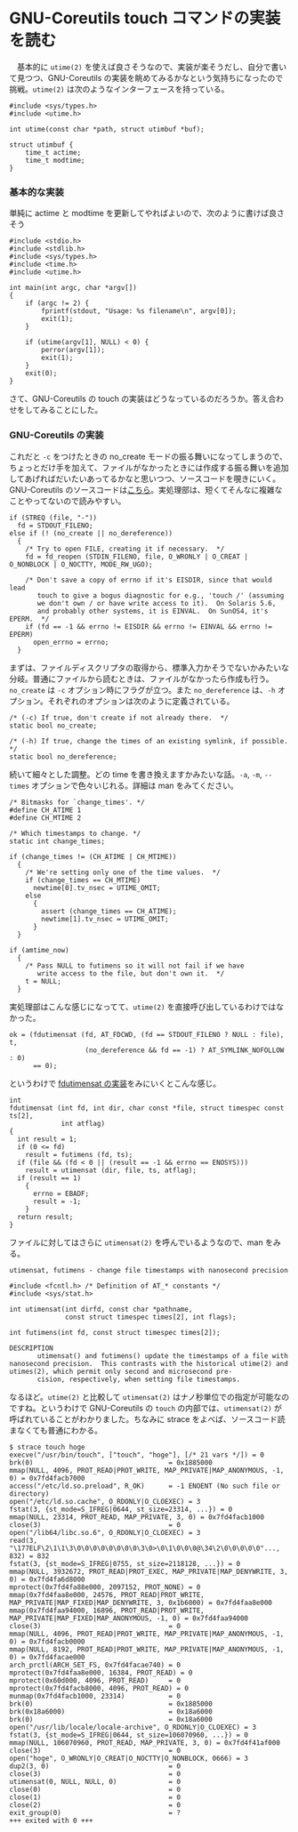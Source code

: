 GNU-Coreutils touch コマンドの実装を読む
===

　基本的に `utime(2)` を使えば良さそうなので、実装が楽そうだし、自分で書いて見つつ、GNU-Coreutils の実装を眺めてみるかなという気持ちになったので挑戦。`utime(2)` は次のようなインターフェースを持っている。

```
#include <sys/types.h>
#include <utime.h>

int utime(const char *path, struct utimbuf *buf);

struct utimbuf {
    time_t actime;
    time_t modtime;
}
```

### 基本的な実装

単純に actime と modtime を更新してやればよいので、次のように書けば良さそう

```
#include <stdio.h>
#include <stdlib.h>
#include <sys/types.h>
#include <time.h>
#include <utime.h>

int main(int argc, char *argv[])
{
    if (argc != 2) {
        fprintf(stdout, "Usage: %s filename\n", argv[0]);
        exit(1);
    }

    if (utime(argv[1], NULL) < 0) {
        perror(argv[1]);
        exit(1);
    }
    exit(0);
}
```

さて、GNU-Coreutils の touch の実装はどうなっているのだろうか。答え合わせをしてみることにした。


### GNU-Coreutils の実装

これだと `-c` をつけたときの no_create モードの振る舞いになってしまうので、ちょっとだけ手を加えて、ファイルがなかったときには作成する振る舞いを追加してあげればだいたいあってるかなと思いつつ、ソースコードを覗きにいく。GNU-Coreutils のソースコードは[こちら](https://github.com/Coreutils/Coreutils/blob/master/src/touch.c#L122-L204)。実処理部は、短くてそんなに複雑なことやってないので読みやすい。

```
if (STREQ (file, "-"))
  fd = STDOUT_FILENO;
else if (! (no_create || no_dereference))
  {
    /* Try to open FILE, creating it if necessary.  */
    fd = fd_reopen (STDIN_FILENO, file, O_WRONLY | O_CREAT | O_NONBLOCK | O_NOCTTY, MODE_RW_UGO);

    /* Don't save a copy of errno if it's EISDIR, since that would lead
       touch to give a bogus diagnostic for e.g., 'touch /' (assuming
       we don't own / or have write access to it).  On Solaris 5.6,
       and probably other systems, it is EINVAL.  On SunOS4, it's EPERM.  */
    if (fd == -1 && errno != EISDIR && errno != EINVAL && errno != EPERM)
      open_errno = errno;
  }
```

まずは、ファイルディスクリプタの取得から、標準入力かそうでないかみたいな分岐。普通にファイルから読むときは、ファイルがなかったら作成も行う。`no_create` は `-c` オプション時にフラグが立つ。また `no_dereference` は、`-h` オプション。それぞれのオプションは次のように定義されている。

```
/* (-c) If true, don't create if not already there.  */
static bool no_create;

/* (-h) If true, change the times of an existing symlink, if possible.  */
static bool no_dereference;
```

続いて細々とした調整。どの time を書き換えますかみたいな話。`-a`, `-m`, `--times` オプションで色々いじれる。詳細は man をみてください。

```
/* Bitmasks for `change_times'. */
#define CH_ATIME 1
#define CH_MTIME 2

/* Which timestamps to change. */
static int change_times;

if (change_times != (CH_ATIME | CH_MTIME))
  {
    /* We're setting only one of the time values.  */
    if (change_times == CH_MTIME)
      newtime[0].tv_nsec = UTIME_OMIT;
    else
      {
        assert (change_times == CH_ATIME);
        newtime[1].tv_nsec = UTIME_OMIT;
      }
  }

if (amtime_now)
  {
    /* Pass NULL to futimens so it will not fail if we have
       write access to the file, but don't own it.  */
    t = NULL;
  }
```

実処理部はこんな感じになってて、`utime(2)` を直接呼び出しているわけではなかった。

```
ok = (fdutimensat (fd, AT_FDCWD, (fd == STDOUT_FILENO ? NULL : file), t,
                   (no_dereference && fd == -1) ? AT_SYMLINK_NOFOLLOW : 0)
      == 0);
```

というわけで [fdutimensat の実装](https://github.com/Coreutils/gnulib/blob/master/lib/fdutimensat.c)をみにいくとこんな感じ。

```
int
fdutimensat (int fd, int dir, char const *file, struct timespec const ts[2],
             int atflag)
{
  int result = 1;
  if (0 <= fd)
    result = futimens (fd, ts);
  if (file && (fd < 0 || (result == -1 && errno == ENOSYS)))
    result = utimensat (dir, file, ts, atflag);
  if (result == 1)
    {
      errno = EBADF;
      result = -1;
    }
  return result;
}
```

ファイルに対してはさらに `utimensat(2)` を呼んでいるようなので、man をみる。

```
utimensat, futimens - change file timestamps with nanosecond precision

#include <fcntl.h> /* Definition of AT_* constants */
#include <sys/stat.h>

int utimensat(int dirfd, const char *pathname,
              const struct timespec times[2], int flags);

int futimens(int fd, const struct timespec times[2]);

DESCRIPTION
       utimensat() and futimens() update the timestamps of a file with nanosecond precision.  This contrasts with the historical utime(2) and utimes(2), which permit only second and microsecond pre‐
       cision, respectively, when setting file timestamps.
```

なるほど。`utime(2)` と比較して `utimensat(2)` はナノ秒単位での指定が可能なのですね。というわけで GNU-Coreutils の `touch` の内部では、`utimensat(2)` が呼ばれていることがわかりました。ちなみに strace をよべば、ソースコード読まなくても普通にわかる。

```
$ strace touch hoge
execve("/usr/bin/touch", ["touch", "hoge"], [/* 21 vars */]) = 0
brk(0)                                  = 0x1885000
mmap(NULL, 4096, PROT_READ|PROT_WRITE, MAP_PRIVATE|MAP_ANONYMOUS, -1, 0) = 0x7fd4facb7000
access("/etc/ld.so.preload", R_OK)      = -1 ENOENT (No such file or directory)
open("/etc/ld.so.cache", O_RDONLY|O_CLOEXEC) = 3
fstat(3, {st_mode=S_IFREG|0644, st_size=23314, ...}) = 0
mmap(NULL, 23314, PROT_READ, MAP_PRIVATE, 3, 0) = 0x7fd4facb1000
close(3)                                = 0
open("/lib64/libc.so.6", O_RDONLY|O_CLOEXEC) = 3
read(3, "\177ELF\2\1\1\3\0\0\0\0\0\0\0\0\3\0>\0\1\0\0\0@\34\2\0\0\0\0\0"..., 832) = 832
fstat(3, {st_mode=S_IFREG|0755, st_size=2118128, ...}) = 0
mmap(NULL, 3932672, PROT_READ|PROT_EXEC, MAP_PRIVATE|MAP_DENYWRITE, 3, 0) = 0x7fd4fa6d8000
mprotect(0x7fd4fa88e000, 2097152, PROT_NONE) = 0
mmap(0x7fd4faa8e000, 24576, PROT_READ|PROT_WRITE, MAP_PRIVATE|MAP_FIXED|MAP_DENYWRITE, 3, 0x1b6000) = 0x7fd4faa8e000
mmap(0x7fd4faa94000, 16896, PROT_READ|PROT_WRITE, MAP_PRIVATE|MAP_FIXED|MAP_ANONYMOUS, -1, 0) = 0x7fd4faa94000
close(3)                                = 0
mmap(NULL, 4096, PROT_READ|PROT_WRITE, MAP_PRIVATE|MAP_ANONYMOUS, -1, 0) = 0x7fd4facb0000
mmap(NULL, 8192, PROT_READ|PROT_WRITE, MAP_PRIVATE|MAP_ANONYMOUS, -1, 0) = 0x7fd4facae000
arch_prctl(ARCH_SET_FS, 0x7fd4facae740) = 0
mprotect(0x7fd4faa8e000, 16384, PROT_READ) = 0
mprotect(0x60d000, 4096, PROT_READ)     = 0
mprotect(0x7fd4facb8000, 4096, PROT_READ) = 0
munmap(0x7fd4facb1000, 23314)           = 0
brk(0)                                  = 0x1885000
brk(0x18a6000)                          = 0x18a6000
brk(0)                                  = 0x18a6000
open("/usr/lib/locale/locale-archive", O_RDONLY|O_CLOEXEC) = 3
fstat(3, {st_mode=S_IFREG|0644, st_size=106070960, ...}) = 0
mmap(NULL, 106070960, PROT_READ, MAP_PRIVATE, 3, 0) = 0x7fd4f41af000
close(3)                                = 0
open("hoge", O_WRONLY|O_CREAT|O_NOCTTY|O_NONBLOCK, 0666) = 3
dup2(3, 0)                              = 0
close(3)                                = 0
utimensat(0, NULL, NULL, 0)             = 0
close(0)                                = 0
close(1)                                = 0
close(2)                                = 0
exit_group(0)                           = ?
+++ exited with 0 +++
```
